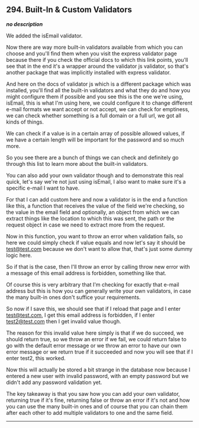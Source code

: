 ## 294. Built-In & Custom Validators

<strong><em>no description</em></strong>

We added the isEmail validator. 

Now there are way more built-in validators available from which you can choose
and you'll find them when you visit the express validator page because there if
you check the official docs to which this link points, you'll see that in the
end it's a wrapper around the validator js validator, so that's another package
that was implicitly installed with express validator. 

And here on the docs of validator js which is a different package which was
installed, you'll find all the built-in validators and what they do and how you
might configure them if possible and you see this is the one we're using,
isEmail, this is what I'm using here, we could configure it to change different
e-mail formats we want accept or not accept, we can check for emptiness, we can
check whether something is a full domain or a full url, we got all kinds of
things. 

We can check if a value is in a certain array of possible allowed values, if we
have a certain length will be important for the password and so much more. 

So you see there are a bunch of things we can check and definitely go through
this list to learn more about the built-in validators. 

You can also add your own validator though and to demonstrate this real quick,
let's say we're not just using isEmail, I also want to make sure it's a specific
e-mail I want to have. 

For that I can add custom here and now a validator is in the end a function like
this, a function that receives the value of the field we're checking, so the
value in the email field and optionally, an object from which we can extract
things like the location to which this was sent, the path or the request object
in case we need to extract more from the request. 

Now in this function, you want to throw an error when validation fails, so here
we could simply check if value equals and now let's say it should be
test@test.com because we don't want to allow that, that's just some dummy logic
here. 

So if that is the case, then I'll throw an error by calling throw new error with
a message of this email address is forbidden, something like that. 

Of course this is very arbitrary that I'm checking for exactly that e-mail
address but this is how you can generally write your own validators, in case the
many built-in ones don't suffice your requirements. 

So now if I save this, we should see that if I reload that page and I enter
test@test.com, I get this email address is forbidden, if I enter test2@test.com
then I get invalid value though. 

The reason for this invalid value here simply is that if we do succeed, we
should return true, so we throw an error if we fail, we could return false to go
with the default error message or we throw an error to have our own error
message or we return true if it succeeded and now you will see that if I enter
test2, this worked. 

Now this will actually be stored a bit strange in the database now because I
entered a new user with invalid password, with an empty password but we didn't
add any password validation yet. 

The key takeaway is that you saw how you can add your own validator, returning
true if it's fine, returning false or throw an error if it's not and how you can
use the many built-in ones and of course that you can chain them after each
other to add multiple validators to one and the same field. 

---